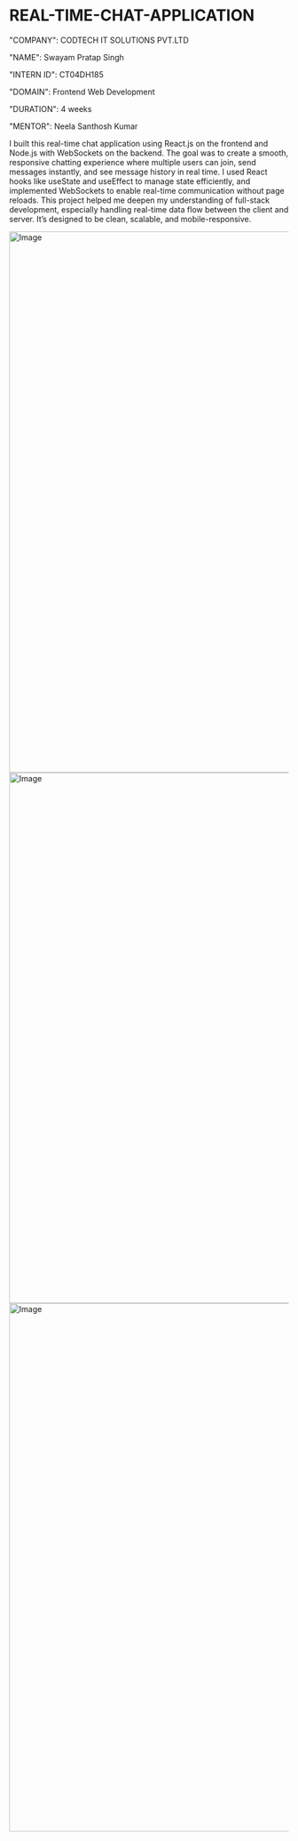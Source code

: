 # REAL-TIME-CHAT-APPLICATION

"COMPANY": CODTECH IT SOLUTIONS PVT.LTD

"NAME": Swayam Pratap Singh

"INTERN ID": CT04DH185

"DOMAIN": Frontend Web Development

"DURATION": 4 weeks

"MENTOR": Neela Santhosh Kumar

I built this real-time chat application using React.js on the frontend and Node.js with WebSockets on the backend. The goal was to create a smooth, responsive chatting experience where multiple users can join, send messages instantly, and see message history in real time. I used React hooks like useState and useEffect to manage state efficiently, and implemented WebSockets to enable real-time communication without page reloads. This project helped me deepen my understanding of full-stack development, especially handling real-time data flow between the client and server. It’s designed to be clean, scalable, and mobile-responsive.

<img width="1919" height="974" alt="Image" src="https://github.com/user-attachments/assets/dcf6d92e-77fe-4c53-a9cc-a67ea0c81ef8" />

<img width="1919" height="955" alt="Image" src="https://github.com/user-attachments/assets/4965261e-fcf7-486b-9ec0-734832057c31" />

<img width="1857" height="951" alt="Image" src="https://github.com/user-attachments/assets/aa8ab558-e563-4d4c-8003-1e186e068466" />
